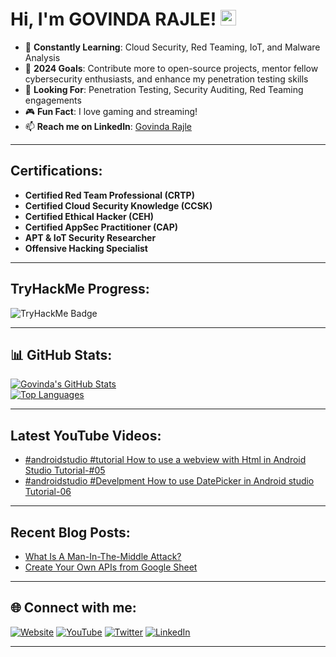 # Hi, I'm GOVINDA RAJLE! <img src="https://github.com/thomasbnt/thomasbnt/blob/me/assets/hi.gif" width="25px">  
- 🌱 **Constantly Learning**: Cloud Security, Red Teaming, IoT, and Malware Analysis  
- 🥅 **2024 Goals**: Contribute more to open-source projects, mentor fellow cybersecurity enthusiasts, and enhance my penetration testing skills  
- 👯 **Looking For**: Penetration Testing, Security Auditing, Red Teaming engagements  
- 🎮 **Fun Fact**: I love gaming and streaming!  
- 📫 **Reach me on LinkedIn**: [Govinda Rajle](https://www.linkedin.com/in/govinda-rajle-1b9829178)

---

## Certifications:
- **Certified Red Team Professional (CRTP)**  
- **Certified Cloud Security Knowledge (CCSK)**  
- **Certified Ethical Hacker (CEH)**  
- **Certified AppSec Practitioner (CAP)**  
- **APT & IoT Security Researcher**  
- **Offensive Hacking Specialist**

---

## TryHackMe Progress:
![TryHackMe Badge](https://tryhackme-badges.s3.amazonaws.com/blackpanther00.png)

---

## 📊 GitHub Stats:
[![Govinda's GitHub Stats](https://github-readme-stats-phi-eight.vercel.app/api?username=GOVINDARAJLE&show_icons=true&hide_border=true)](https://github.com/GOVINDARAJLE)  
[![Top Languages](https://github-readme-stats.vercel.app/api/top-langs/?username=GOVINDARAJLE&layout=compact)](https://github.com/GOVINDARAJLE)

---

## Latest YouTube Videos:
<!-- YOUTUBE:START -->
- [#androidstudio  #tutorial    How to use a webview with  Html in Android Studio Tutorial-#05](https://www.youtube.com/watch?v=s6_0L1GMuIM)
- [#androidstudio #Develpment  How to use  DatePicker  in  Android studio  Tutorial-06](https://www.youtube.com/watch?v=oSu3YLma5HM)
<!-- YOUTUBE:END -->

---

## Recent Blog Posts:
<!-- BLOG-POST-LIST:START -->
- [What Is A Man-In-The-Middle Attack?](https://dev.to/govindarajle/what-is-a-man-in-the-middle-attack-4nne)
- [Create Your Own APIs from Google Sheet](https://dev.to/govindarajle/create-your-own-apis-from-google-sheet-3pmp)
<!-- BLOG-POST-LIST:END -->

---
## 🌐 Connect with me:

[![Website](https://img.shields.io/badge/Website-4285F4?style=for-the-badge&logo=google-chrome&logoColor=white)](http://codeplay.epizy.com/)
[![YouTube](https://img.shields.io/badge/YouTube-FF0000?style=for-the-badge&logo=youtube&logoColor=white)](https://www.youtube.com/channel/UCjcLYXHhE7y2a2v3QLawlsw)
[![Twitter](https://img.shields.io/badge/Twitter-1DA1F2?style=for-the-badge&logo=twitter&logoColor=white)](https://twitter.com/rajle_govinda?s=09)
[![LinkedIn](https://img.shields.io/badge/LinkedIn-0077B5?style=for-the-badge&logo=linkedin&logoColor=white)](https://www.linkedin.com/in/govinda-rajle-1b9829178)

---
